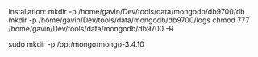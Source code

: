 installation:
mkdir -p /home/gavin/Dev/tools/data/mongodb/db9700/db
mkdir -p /home/gavin/Dev/tools/data/mongodb/db9700/logs
chmod 777 /home/gavin/Dev/tools/data/mongodb/db9700 -R


sudo mkdir -p /opt/mongo/mongo-3.4.10
